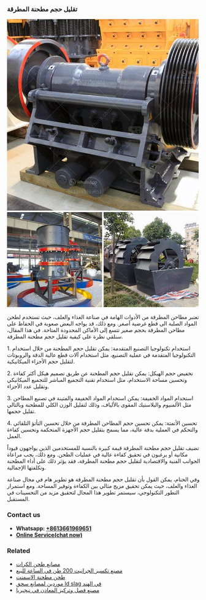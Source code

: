 <h3>تقليل حجم مطحنة المطرقة</h3><img src='1701850722.jpg' alt=''><p>تعتبر مطاحن المطرقة من الأدوات الهامة في صناعة الغذاء والعلف، حيث تستخدم لطحن المواد الصلبة الى قطع غرضية أصغر. ومع ذلك، قد يواجه البعض صعوبة في الحفاظ على مطاحن المطرقة بحجم صغير تتسع إلى الأماكن المحدودة المتاحة. في هذا المقال، سنلقي نظرة على كيفية تقليل حجم مطحنة المطرقة.</p><p>1. استخدام تكنولوجيا التصنيع المتقدمة: يمكن تقليل حجم المطحنة من خلال استخدام التكنولوجيا المتقدمة في عملية التصنيع، مثل استخدام آلات قطع عالية الدقة والروبوتات لتقليل حجم الأجزاء الميكانيكية.</p><p>2. تخفيض حجم الهيكل: يمكن تقليل حجم المطحنة عن طريق تصميم هيكل أكثر كفاءة وتحسين مساحة الاستخدام، مثل استخدام تقنية التجميع المباشر للتجميع الميكانيكي وتقليل عدد الأجزاء.</p><p>3. استخدام المواد الخفيفة: يمكن استخدام المواد الخفيفة والمتينة في تصنيع المطاحن مثل الألمنيوم والبلاستيك المقوى بالألياف، وذلك لتقليل الوزن الكلي للمطحنة وبالتالي تقليل حجمها.</p><p>4. تحسين الأتمتة: يمكن تحسين حجم المطاحن المطرقة من خلال تحسين التأتؤ التلقائي والتحكم في العملية بدقة عالية، مما يسمح بتقليل حجم الأجهزة المتحكمة وتحسين كفاءة العمل.</p><p>تضيف تقليل حجم مطحنة المطرقة قيمة كبيرة بالنسبة للمستخدمين الذين يواجهون قيوداً مكانية أو يرغبون في تحقيق كفاءة عالية في عمليات الطحن. ومع ذلك، يجب مراعاة الجوانب الفنية والاقتصادية لتقليل حجم مطحنة المطرقة، فقد يؤثر ذلك على أداء المطحنة وتكلفتها الإجمالية.</p><p>وفي الختام، يمكن القول بأن تقليل حجم مطحنة المطرقة هو تطوير هام في مجال صناعة الغذاء والعلف، حيث يمكن تحقيق مزيج مثالي بين الكفاءة وتوفير المساحة. ومع استمرار التطور التكنولوجي، سيستمر تطوير هذا المجال لتحقيق مزيد من التحسينات في المستقبل.</p><h3>Contact us</h3><ul><li><strong>Whatsapp:&nbsp;<a href="https://wa.me/8613661969651">+8613661969651</a></strong></li><li><a href="https://swt.shibang-china.com/?git&amp;zhl&amp;تقليل حجم مطحنة المطرقة"><strong>Online Service(chat now)</strong></a></li></ul><h3>Related</h3><ul><li><a href='مصانع طحن الكرات.md'>مصانع طحن الكرات</a></li><li><a href='مصنع تكسير الجرانيت 200 طن في الساعة للبيع.md'>مصنع تكسير الجرانيت 200 طن في الساعة للبيع</a></li><li><a href='طحن مطحنة الاسمنت.md'>طحن مطحنة الاسمنت</a></li><li><a href='موردين لمصانع سحق ld slag في الهند.md'>موردين لمصانع سحق ld slag في الهند</a></li><li><a href='مصنع فصل وتركيز المعادن في نيجيريا.md'>مصنع فصل وتركيز المعادن في نيجيريا</a></li></ul>